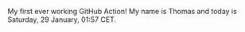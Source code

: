 My first ever working GitHub Action!
My name is Thomas and today is Saturday, 29 January, 01:57 CET. 

